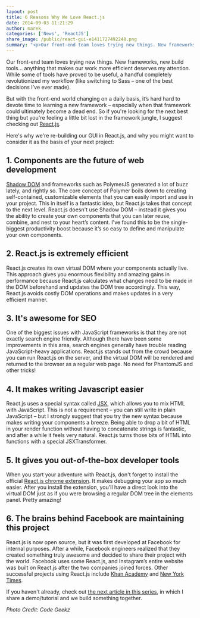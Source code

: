 ```yaml
---
layout: post
title: 6 Reasons Why We Love React.js
date: 2014-09-03 11:21:29
author: marek
categories: ['News', 'ReactJS']
share_image: /public/react-gui-e1411727492248.png
summary: "<p>Our front-end team loves trying new things. New frameworks, new build tools… anything that makes our work more efficient deserves my attention. While some of tools have proved to be useful, a handful completely revolutionized my workflow (like switching to Sass – one of the best decisions I’ve ever made).</p><p>But with the front-end world changing on a daily basis, it’s hard hard to devote time to learning a new framework – especially when that framework could ultimately become a dead end. So if you’re looking for the next best thing but you’re feeling a little bit lost in the framework jungle, I suggest checking out React.js.</p><p>Here’s why we’re re-building our GUI in React.js, and why you might want to consider it as the basis of your next project</p>"
---
```

Our front-end team loves trying new things. New frameworks, new build tools... anything that makes our work more efficient deserves my attention. While some of tools have proved to be useful, a handful completely revolutionized my workflow (like switching to Sass – one of the best decisions I've ever made).

But with the front-end world changing on a daily basis, it’s hard hard to devote time to learning a new framework – especially when that framework could ultimately become a dead end. So if you're looking for the next best thing but you're feeling a little bit lost in the framework jungle, I suggest checking out <a href="http://facebook.github.io/react/">React.js</a>.

Here's why we're re-building our GUI in React.js, and why you might want to consider it as the basis of your next project:<!--more-->
<h2>1. Components are the future of web development</h2>
<a href="http://www.polymer-project.org/platform/shadow-dom.html">Shadow DOM</a> and frameworks such as PolymerJS generated a lot of buzz lately, and rightly so. The core concept of Polymer boils down to creating self-contained, customizable elements that you can easily import and use in your project. This in itself is a fantastic idea, but React.js takes that concept to the next level. React.js doesn't use Shadow DOM – instead it gives you the ability to create your own components that you can later reuse, combine, and nest to your heart’s content. I've found this to be the single-biggest productivity boost because it’s so easy to define and manipulate your own components.
<h2>2. React.js is extremely efficient</h2>
React.js creates its own virtual DOM where your components actually live. This approach gives you enormous flexibility and amazing gains in performance because React.js calculates what changes need to be made in the DOM beforehand and updates the DOM tree accordingly. This way, React.js avoids costly DOM operations and makes updates in a very efficient manner.
<h2>3. It's awesome for SEO</h2>
One of the biggest issues with JavaScript frameworks is that they are not exactly search engine friendly. Although there have been some improvements in this area, search engines generally have trouble reading JavaScript-heavy applications. React.js stands out from the crowd because you can run React.js on the server, and the virtual DOM will be rendered and returned to the browser as a regular web page. No need for PhantomJS and other tricks!
<h2>4. It makes writing Javascript easier</h2>
React.js uses a special syntax called <a href="http://jsx.github.io/">JSX</a>, which allows you to mix HTML with JavaScript. This is not a requirement – you can still write in plain JavaScript – but I strongly suggest that you try the new syntax because makes writing your components a breeze. Being able to drop a bit of HTML in your render function without having to concatenate strings is fantastic, and after a while it feels very natural. React.js turns those bits of HTML into functions with a special JSXTransformer.
<h2>5. It gives you out-of-the-box developer tools</h2>
When you start your adventure with React.js, don't forget to install the official <a href="https://chrome.google.com/webstore/detail/react-developer-tools/fmkadmapgofadopljbjfkapdkoienihi">React.js chrome extension</a>. It makes debugging your app so much easier. After you install the extension, you'll have a direct look into the virtual DOM just as if you were browsing a regular DOM tree in the elements panel. Pretty amazing!
<h2>6. The brains behind Facebook are maintaining this project</h2>
React.js is now open source, but it was first developed at Facebook for internal purposes. After a while, Facebook engineers realized that they created something truly awesome and decided to share their project with the world. Facebook uses some React.js, and Instagram’s entire website was built on React.js after the two companies joined forces. Other successful projects using React.js include <a href="https://www.khanacademy.org/">Khan Academy</a> and <a href="http://www.nytimes.com">New York Times</a>.

If you haven't already, check out <a href="http://www.syncano.com/getting-started-reactjs-tutorial/">the next article in this series</a>, in which I share a demo/tutorial and we build something together.

<em>Photo Credit: Code Geekz</em>